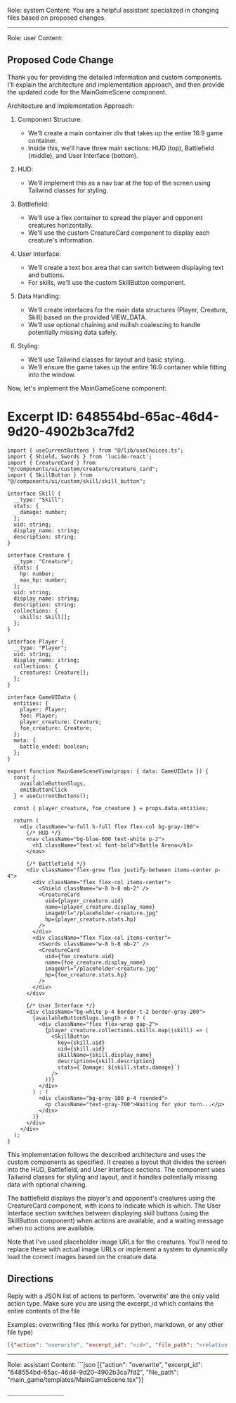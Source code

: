 Role: system
Content: You are a helpful assistant specialized in changing files based on proposed changes.
__________________
Role: user
Content: 
## Proposed Code Change
Thank you for providing the detailed information and custom components. I'll explain the architecture and implementation approach, and then provide the updated code for the MainGameScene component.

Architecture and Implementation Approach:

1. Component Structure:
   - We'll create a main container div that takes up the entire 16:9 game container.
   - Inside this, we'll have three main sections: HUD (top), Battlefield (middle), and User Interface (bottom).

2. HUD:
   - We'll implement this as a nav bar at the top of the screen using Tailwind classes for styling.

3. Battlefield:
   - We'll use a flex container to spread the player and opponent creatures horizontally.
   - We'll use the custom CreatureCard component to display each creature's information.

4. User Interface:
   - We'll create a text box area that can switch between displaying text and buttons.
   - For skills, we'll use the custom SkillButton component.

5. Data Handling:
   - We'll create interfaces for the main data structures (Player, Creature, Skill) based on the provided VIEW_DATA.
   - We'll use optional chaining and nullish coalescing to handle potentially missing data safely.

6. Styling:
   - We'll use Tailwind classes for layout and basic styling.
   - We'll ensure the game takes up the entire 16:9 container while fitting into the window.

Now, let's implement the MainGameScene component:

# Excerpt ID: 648554bd-65ac-46d4-9d20-4902b3ca7fd2
```tsx main_game/templates/MainGameScene.tsx
import { useCurrentButtons } from "@/lib/useChoices.ts";
import { Shield, Swords } from 'lucide-react';
import { CreatureCard } from "@/components/ui/custom/creature/creature_card";
import { SkillButton } from "@/components/ui/custom/skill/skill_button";

interface Skill {
  __type: "Skill";
  stats: {
    damage: number;
  };
  uid: string;
  display_name: string;
  description: string;
}

interface Creature {
  __type: "Creature";
  stats: {
    hp: number;
    max_hp: number;
  };
  uid: string;
  display_name: string;
  description: string;
  collections: {
    skills: Skill[];
  };
}

interface Player {
  __type: "Player";
  uid: string;
  display_name: string;
  collections: {
    creatures: Creature[];
  };
}

interface GameUIData {
  entities: {
    player: Player;
    foe: Player;
    player_creature: Creature;
    foe_creature: Creature;
  };
  meta: {
    battle_ended: boolean;
  };
}

export function MainGameSceneView(props: { data: GameUIData }) {
  const {
    availableButtonSlugs,
    emitButtonClick
  } = useCurrentButtons();

  const { player_creature, foe_creature } = props.data.entities;

  return (
    <div className="w-full h-full flex flex-col bg-gray-100">
      {/* HUD */}
      <nav className="bg-blue-600 text-white p-2">
        <h1 className="text-xl font-bold">Battle Arena</h1>
      </nav>

      {/* Battlefield */}
      <div className="flex-grow flex justify-between items-center p-4">
        <div className="flex flex-col items-center">
          <Shield className="w-8 h-8 mb-2" />
          <CreatureCard
            uid={player_creature.uid}
            name={player_creature.display_name}
            imageUrl="/placeholder-creature.jpg"
            hp={player_creature.stats.hp}
          />
        </div>
        <div className="flex flex-col items-center">
          <Swords className="w-8 h-8 mb-2" />
          <CreatureCard
            uid={foe_creature.uid}
            name={foe_creature.display_name}
            imageUrl="/placeholder-creature.jpg"
            hp={foe_creature.stats.hp}
          />
        </div>
      </div>

      {/* User Interface */}
      <div className="bg-white p-4 border-t-2 border-gray-200">
        {availableButtonSlugs.length > 0 ? (
          <div className="flex flex-wrap gap-2">
            {player_creature.collections.skills.map((skill) => (
              <SkillButton
                key={skill.uid}
                uid={skill.uid}
                skillName={skill.display_name}
                description={skill.description}
                stats={`Damage: ${skill.stats.damage}`}
              />
            ))}
          </div>
        ) : (
          <div className="bg-gray-100 p-4 rounded">
            <p className="text-gray-700">Waiting for your turn...</p>
          </div>
        )}
      </div>
    </div>
  );
}
```

This implementation follows the described architecture and uses the custom components as specified. It creates a layout that divides the screen into the HUD, Battlefield, and User Interface sections. The component uses Tailwind classes for styling and layout, and it handles potentially missing data with optional chaining.

The battlefield displays the player's and opponent's creatures using the CreatureCard component, with icons to indicate which is which. The User Interface section switches between displaying skill buttons (using the SkillButton component) when actions are available, and a waiting message when no actions are available.

Note that I've used placeholder image URLs for the creatures. You'll need to replace these with actual image URLs or implement a system to dynamically load the correct images based on the creature data.

## Directions
Reply with a JSON list of actions to perform. 'overwrite' are the only valid action type. 
Make sure you are using the excerpt_id which contains the entire contents of the file

Examples:
overwriting files (this works for python, markdown, or any other file type)
```json output_example1
[{"action": "overwrite", "excerpt_id": "<id>", "file_path": "<relative file path>"}]
```

__________________
Role: assistant
Content: ```json
[{"action": "overwrite", "excerpt_id": "648554bd-65ac-46d4-9d20-4902b3ca7fd2", "file_path": "main_game/templates/MainGameScene.tsx"}]
```
__________________
